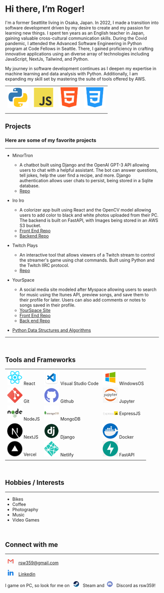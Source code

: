 # Hi there, I’m Roger!

I'm a former Seattlite living in Osaka, Japan. In 2022, I made a transition into software development driven by my desire to create and my passion for learning new things. I spent ten years as an English teacher in Japan, gaining valuable cross-cultural communication skills. During the Covid pandemic, I attended the Advanced Software Engineering in Python program at Code Fellows in Seattle.  There,  I gained proficiency in crafting innovative applications using an diverse array of technologies including JavaScript, NextJs, Tailwind, and Python. 

My journey in software development continues as I deepen my expertise in machine learning and data analysis with Python. Additionally, I am expanding my skill set by mastering the suite of tools offered by AWS.

|                                         |                                     |                                       |                                      |
| --------------------------------------- | ----------------------------------- | ------------------------------------- | ------------------------------------ |
| <img src="assets/python.png" width=70/>     | <img src="assets/js.png" width=70/> | <img src="assets/html.png" width=70/> | <img src="assets/css.png" width=70/> |
|                                         |                                     |                                       |                                      |
|                                         |                                     |                                       |                                      |
 


## Projects
### Here are some of my favorite projects
---

- MinorTron
  - A chatbot built using Django and the OpenAI GPT-3 API allowing users to chat with a helpful assistant. The bot can answer questions, tell jokes, help the user find a recipe, and more. Django authentication allows user chats to persist, being stored in a Sqlite database.
  - [Repo](https://github.com/rsw359/djangobot/tree/main/d_chatbot)
- Iro Iro
  - A colorizer app built using React and the OpenCV model allowing users to add color to black and white photos uploaded from their PC. The backend is built on FastAPI, with Images being stored in an AWS S3 bucket.
  - [Front End Repo](https://github.com/rsw359/Iro-Iro)
  - [Backend Repo](https://github.com/rsw359/Iro-Iro-Backend)
- Twitch Plays
  - An interactive tool that allows viewers of a Twitch stream to control the streamer's game using chat commands. Built using Python and the Twitch IIRC protocol.
  - [Repo](https://github.com/Twitch-Plays/twitch-plays)
- YourSpace
  - A social media site modeled after Myspace allowing users to search for music using the Itunes API, preview songs, and save them to their profile for later. Users can also add comments or notes to songs saved in their profile.
  - [YourSpace Site](https://yoorspace.netlify.app/)
  - [Front End Repo](https://github.com/the-golden-order/your-space)
  - [Back end Repo](https://github.com/the-golden-order/your-space-server)
    
- [Python Data Structures and Algorithms](https://github.com/rsw359/data-structures-and-algorithms/tree/main/python)

---

<br>

## Tools and Frameworks

|                                                 |                                                            |                                                    |
| ----------------------------------------------- | ---------------------------------------------------------- | -------------------------------------------------- |
| <img src="assets/react.png" width=50/> React    | <img src="assets/vscode.png" width=50/> Visual Studio Code | <img src="assets/windows.png" width=50/> WindowsOS |
| <img src="assets/git.png" width=50/> Git        | <img src="assets/github.png" width=50/> Github             | <img src="assets/jupyter.png" width=50/> Jupyter   |
| <img src="assets/node.png" width=50/> NodeJS    | <img src="assets/mongo.png" width=50/> MongoDB             | <img src="assets/express.png" width=50/> ExpressJS |
| <img src= "assets/next-js.png" width=50> NextJS | <img src="assets/django.png" width=50> Django              | <img src="assets/docker.png" width=50> Docker      |
| <img src="assets/vercel.png" width=50> Vercel   | <img src="assets/netlify.png" width=50/> Netlify           | <img src="assets/fastapi.png" width=50> FastAPI    |
|                                                 |                                                            |                                                    |

<br>

## Hobbies / Interests

---

- Bikes
- Coffee
- Photography
- Music
- Video Games

<br>

## Connect with me

---

&nbsp; <img src="assets/gmail.png" width=20/> &nbsp;&nbsp; rsw359@gmail.com

&nbsp; <img src="assets/linkedin.png" width=20/> &nbsp;&nbsp; [Linkedin](https://www.linkedin.com/in/roger-s-wells/)

I game on PC, so look for me on &nbsp; <img src="assets/steam.png" width=20/> &nbsp;&nbsp;Steam and&nbsp; <img src="assets/discord.png" width=20/> &nbsp;&nbsp;Discord as rsw359!
